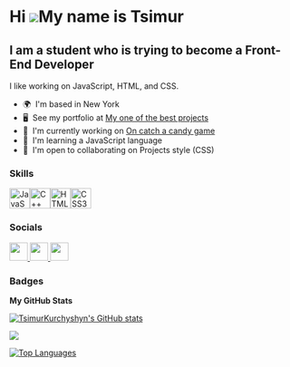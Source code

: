 Hi ![](https://user-images.githubusercontent.com/18350557/176309783-0785949b-9127-417c-8b55-ab5a4333674e.gif)My name is Tsimur
==============================================================================================================================

I am a student who is trying to become a Front-End Developer
------------------------------------------------------------

I like working on JavaScript, HTML, and CSS.

* 🌍  I'm based in New York
* 🖥️  See my portfolio at [My one of the best projects](http://127.0.0.1:5500/index.html)
* 🚀  I'm currently working on [On catch a candy game](http://127.0.0.1:5500/candy.html)
* 🧠  I'm learning a JavaScript language
* 🤝  I'm open to collaborating on Projects style (CSS)

### Skills


<p align="left">
<a href="https://developer.mozilla.org/en-US/docs/Web/JavaScript" target="_blank" rel="noreferrer"><img src="https://raw.githubusercontent.com/danielcranney/readme-generator/main/public/icons/skills/javascript-colored.svg" width="36" height="36" alt="JavaScript" /></a><a href="https://docs.microsoft.com/en-us/cpp/?view=msvc-170" target="_blank" rel="noreferrer"><img src="https://raw.githubusercontent.com/danielcranney/readme-generator/main/public/icons/skills/cplusplus-colored.svg" width="36" height="36" alt="C++" /></a><a href="https://developer.mozilla.org/en-US/docs/Glossary/HTML5" target="_blank" rel="noreferrer"><img src="https://raw.githubusercontent.com/danielcranney/readme-generator/main/public/icons/skills/html5-colored.svg" width="36" height="36" alt="HTML5" /></a><a href="https://www.w3.org/TR/CSS/#css" target="_blank" rel="noreferrer"><img src="https://raw.githubusercontent.com/danielcranney/readme-generator/main/public/icons/skills/css3-colored.svg" width="36" height="36" alt="CSS3" /></a>
</p>


### Socials

<p align="left"> <a href="https://discord.com/users/dopingjr" target="_blank" rel="noreferrer"> <picture> <source media="(prefers-color-scheme: dark)" srcset="https://raw.githubusercontent.com/danielcranney/readme-generator/main/public/icons/socials/discord.svg" /> <source media="(prefers-color-scheme: light)" srcset="https://raw.githubusercontent.com/danielcranney/readme-generator/main/public/icons/socials/discord.svg" /> <img src="https://raw.githubusercontent.com/danielcranney/readme-generator/main/public/icons/socials/discord.svg" width="32" height="32" /> </picture> </a> <a href="https://www.github.com/TsimurKurchyshyn" target="_blank" rel="noreferrer"> <picture> <source media="(prefers-color-scheme: dark)" srcset="https://raw.githubusercontent.com/danielcranney/readme-generator/main/public/icons/socials/github-dark.svg" /> <source media="(prefers-color-scheme: light)" srcset="https://raw.githubusercontent.com/danielcranney/readme-generator/main/public/icons/socials/github.svg" /> <img src="https://raw.githubusercontent.com/danielcranney/readme-generator/main/public/icons/socials/github.svg" width="32" height="32" /> </picture> </a> <a href="https://www.youtube.com/@dopingjr8222" target="_blank" rel="noreferrer"> <picture> <source media="(prefers-color-scheme: dark)" srcset="https://raw.githubusercontent.com/danielcranney/readme-generator/main/public/icons/socials/youtube.svg" /> <source media="(prefers-color-scheme: light)" srcset="https://raw.githubusercontent.com/danielcranney/readme-generator/main/public/icons/socials/youtube.svg" /> <img src="https://raw.githubusercontent.com/danielcranney/readme-generator/main/public/icons/socials/youtube.svg" width="32" height="32" /> </picture> </a></p>

### Badges

<b>My GitHub Stats</b>

<a href="http://www.github.com/TsimurKurchyshyn"><img src="https://github-readme-stats.vercel.app/api?username=TsimurKurchyshyn&show_icons=true&hide=&count_private=true&title_color=facc15&text_color=3382ed&icon_color=facc15&bg_color=0f172a&hide_border=true&show_icons=true" alt="TsimurKurchyshyn's GitHub stats" /></a>

<a href="http://www.github.com/TsimurKurchyshyn"><img src="https://github-readme-streak-stats.herokuapp.com/?user=TsimurKurchyshyn&stroke=3382ed&background=0f172a&ring=facc15&fire=facc15&currStreakNum=3382ed&currStreakLabel=facc15&sideNums=3382ed&sideLabels=3382ed&dates=3382ed&hide_border=true" /></a>

<a href="https://github.com/TsimurKurchyshyn" align="left"><img src="https://github-readme-stats.vercel.app/api/top-langs/?username=TsimurKurchyshyn&langs_count=10&title_color=facc15&text_color=3382ed&icon_color=facc15&bg_color=0f172a&hide_border=true&locale=en&custom_title=Top%20%Languages" alt="Top Languages" /></a>
